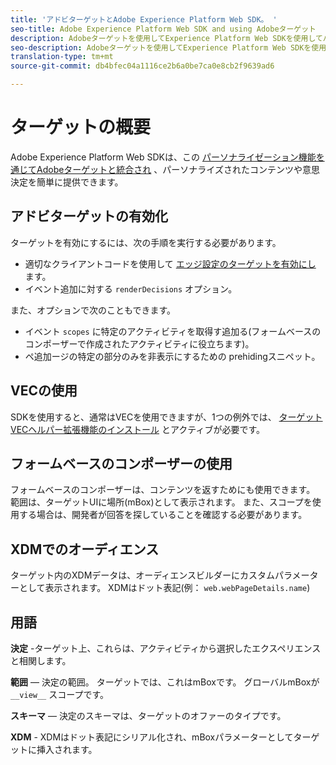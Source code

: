```yaml
---
title: 'アドビターゲットとAdobe Experience Platform Web SDK。 '
seo-title: Adobe Experience Platform Web SDK and using Adobeターゲット
description: Adobeターゲットを使用してExperience Platform Web SDKを使用してパーソナライズされたコンテンツをレンダリングする方法を学びます
seo-description: Adobeターゲットを使用してExperience Platform Web SDKを使用してパーソナライズされたコンテンツをレンダリングする方法を学びます
translation-type: tm+mt
source-git-commit: db4bfec04a1116ce2b6a0be7ca0e8cb2f9639ad6

---
```



# ターゲットの概要

Adobe Experience Platform Web SDKは、この [パーソナライゼーション機能を通じてAdobeターゲットと統合され](../../fundamentals/rendering-personalization-content.md) 、パーソナライズされたコンテンツや意思決定を簡単に提供できます。

## アドビターゲットの有効化

ターゲットを有効にするには、次の手順を実行する必要があります。

- 適切なクライアントコードを使用して [エッジ設定のターゲットを有効にし](../../fundamentals/edge-configuration.md) ます。
- イベント追加に対する `renderDecisions` オプション。

また、オプションで次のこともできます。

- イベント `scopes` に特定のアクティビティを取得す追加る(フォームベースのコンポーザーで作成されたアクティビティに役立ちます)。
- ペ追加ージの特定の部分のみを非表示にするための [](../../fundamentals/managing-flicker.md) prehidingスニペット。

## VECの使用

SDKを使用すると、通常はVECを使用できますが、1つの例外では、 [ターゲットVECヘルパー拡張機能のインストール](https://docs.adobe.com/content/help/en/target/using/experiences/vec/troubleshoot-composer/vec-helper-browser-extension.html) とアクティブが必要です。

## フォームベースのコンポーザーの使用

フォームベースのコンポーザーは、コンテンツを返すためにも使用できます。 範囲は、ターゲットUIに場所(mBox)として表示されます。 また、スコープを使用する場合は、開発者が回答を探していることを確認する必要があります。

## XDMでのオーディエンス

ターゲット内のXDMデータは、オーディエンスビルダーにカスタムパラメーターとして表示されます。 XDMはドット表記(例： `web.webPageDetails.name`)

## 用語

__決定__ -ターゲット上、これらは、アクティビティから選択したエクスペリエンスと相関します。

__範囲__ — 決定の範囲。 ターゲットでは、これはmBoxです。 グローバルmBoxが `__view__` スコープです。

__スキーマ__ — 決定のスキーマは、ターゲットのオファーのタイプです。

__XDM__ - XDMはドット表記にシリアル化され、mBoxパラメーターとしてターゲットに挿入されます。